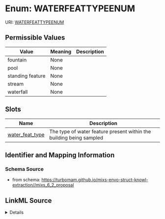 # Enum: WATERFEATTYPEENUM



URI: [WATERFEATTYPEENUM](WATERFEATTYPEENUM)

## Permissible Values

| Value | Meaning | Description |
| --- | --- | --- |
| fountain | None |  |
| pool | None |  |
| standing feature | None |  |
| stream | None |  |
| waterfall | None |  |




## Slots

| Name | Description |
| ---  | --- |
| [water_feat_type](water_feat_type.md) | The type of water feature present within the building being sampled |






## Identifier and Mapping Information







### Schema Source


* from schema: https://turbomam.github.io/mixs-envo-struct-knowl-extraction//mixs_6_2_proposal




## LinkML Source

<details>
```yaml
name: WATER_FEAT_TYPE_ENUM
from_schema: https://turbomam.github.io/mixs-envo-struct-knowl-extraction//mixs_6_2_proposal
rank: 1000
permissible_values:
  fountain:
    text: fountain
  pool:
    text: pool
  standing feature:
    text: standing feature
  stream:
    text: stream
  waterfall:
    text: waterfall

```
</details>

